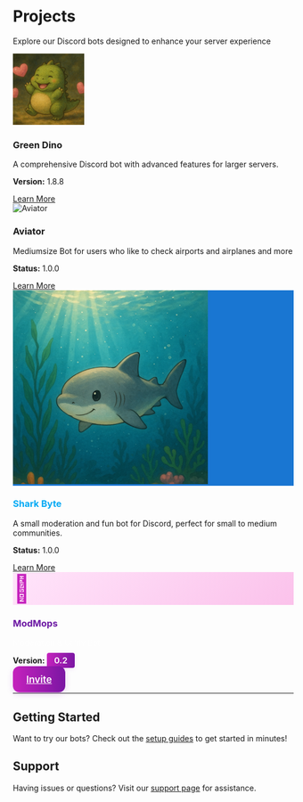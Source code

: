 # Projects

<div class="hero">
  <p class="hero-text">
    Explore our Discord bots designed to enhance your server experience
  </p>
</div>

<div class="bots-showcase">

  <div class="bot-card greendino">
    <div class="bot-icon">
      <img src="greendino.png" alt="🦖" class="bot-image">
    </div>
    <div class="bot-content">
      <h3>Green Dino</h3>
      <p>A comprehensive Discord bot with advanced features for larger servers.</p>
      <p><strong>Version:</strong> <span class="badge stable">1.8.8</span></p>
      <a href="greendino" class="bot-button">Learn More</a>
    </div>
  </div>
  
  <div class="bot-card aviator">
    <div class="bot-icon">
      <img src="Aviator.png" alt="Aviator" class="bot-image">
    </div>
    <div class="bot-content">
      <h3>Aviator</h3>
      <p>Mediumsize Bot for users who like to check airports and airplanes and more</p>
      <p><strong>Status:</strong> <span class="badge early-alpha">1.0.0</span></p>
      <a href="aviator" class="bot-button">Learn More</a>
    </div>
  </div>
<!--
  <div class="bot-card dinobyte">
    <div class="bot-icon">🦕</div>
    <div class="bot-content">
      <h3>DinoByte</h3>
      <p>A small moderation and fun bot for Discord, perfect for small to medium communities.</p>
      <p><strong>Status:</strong> <span class="badge paused">PAUSED</span></p>
      <a href="dinobyte" class="bot-button">Learn More</a>
    </div>
  </div>
</div> 
-->
<div class="bot-card sharkbyte" tabindex="0" aria-label="Shark Byte Bot">
      <div class="bot-icon" style="background-color:#1976d2;">
      <img src="sharkbyte.png" alt="🦈" class="bot-image">
    </div>
    <div class="bot-content">
      <h3 style="color:#03a9f4;">Shark Byte</h3>
      <p>A small moderation and fun bot for Discord, perfect for small to medium communities.</p>
      <p><strong>Status:</strong> <span class="badge stable">1.0.0</span></p>
      <a href="sharkbyte" class="bot-button">Learn More</a>
    </div>
  </div>

<div class="bot-card modmops" tabindex="0" aria-label="ModMops Bot">
      <div class="bot-icon modmops-icon">
        <span class="modmops-emoji" style="font-size:3rem;">🐶</span>
      </div>
      <div class="bot-content">
        <h3>ModMops</h3>
        <p style="color:#fff;opacity:0.95;">Moderation &amp; Utility Bot</p>
        <p><strong>Version:</strong> <span class="badge modmops-version">0.2</span></p>
        <a href="https://discord.com/oauth2/authorize?client_id=1383578297765462136" class="bot-button modmops-btn" aria-label="Invite ModMops">Invite</a>
      </div>
        </div>
        <style>
      .bot-card.modmops .bot-icon {
        background: linear-gradient(135deg, #ffe4fa 0%, #fbc2eb 100%);
        color: rgb(197,34,189);
      }
      .bot-card.modmops h3 {
        color: rgb(107,22,163);
      }
      .bot-card.modmops .bot-button.modmops-btn {
        background: linear-gradient(90deg, rgb(197,34,189), rgb(123,22,163));
        color: white !important;
        border-radius: 12px;
        font-size: 1.08rem;
        font-weight: 600;
        box-shadow: 0 3px 12px rgba(145,34,197,0.2);
        margin-top: 1rem;
        padding: 0.8rem 1.5rem;
        border: none;
        transition: all 0.3s;
      }
      .bot-card.modmops .bot-button.modmops-btn:hover {
        opacity: 0.92;
        transform: translateY(-3px);
        box-shadow: 0 8px 24px rgba(145,34,197,0.25);
      }
      .bot-card.modmops .badge.modmops-version {
        background: linear-gradient(90deg, rgb(197,34,189), rgb(123,22,163));
        color: #fff;
        border-radius: 4px;
        font-weight: 600;
        font-size: 0.95rem;
        padding: 0.25rem 0.8rem;
        box-shadow: 0 2px 8px rgba(145,34,197,0.10);
      }
        </style>

</div>

--- 

## Getting Started

Want to try our bots? Check out the [setup guides](../docs/getting-started.md) to get started in minutes!

## Support

Having issues or questions? Visit our [support page](../support.md) for assistance.